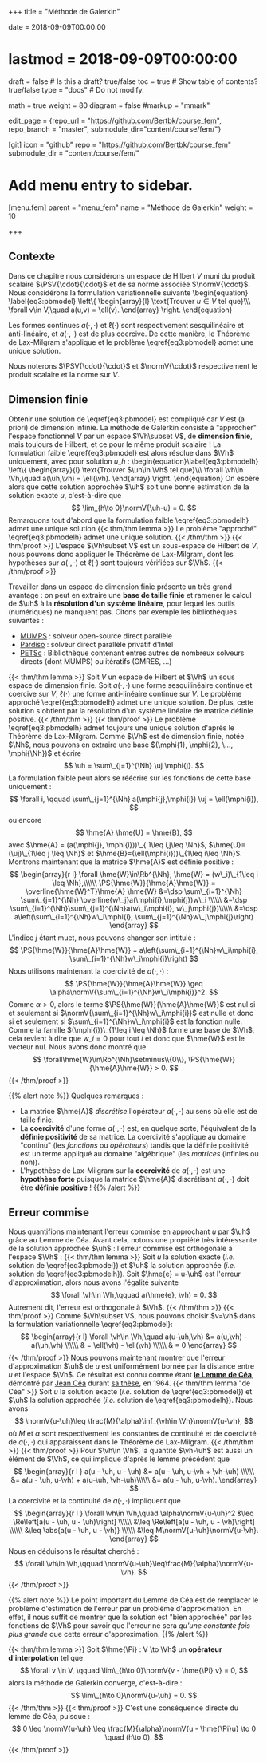+++
title = "Méthode de Galerkin"

date = 2018-09-09T00:00:00
# lastmod = 2018-09-09T00:00:00

draft = false  # Is this a draft? true/false
toc = true  # Show table of contents? true/false
type = "docs"  # Do not modify.

math = true
weight = 80
diagram = false
#markup = "mmark"

edit_page = {repo_url = "https://github.com/Bertbk/course_fem", repo_branch = "master", submodule_dir="content/course/fem/"}

[git]
  icon = "github"
  repo = "https://github.com/Bertbk/course_fem"
  submodule_dir = "content/course/fem/"


# Add menu entry to sidebar.
[menu.fem]
  parent = "menu_fem"
  name = "Méthode de Galerkin"
  weight = 10

+++
$\newcommand{\Cb}{\mathbb{C}}$
$\newcommand{\Nb}{\mathbb{N}}$
$\newcommand{\Rb}{\mathbb{R}}$
$\newcommand{\PS}[2]{\left(#1,#2\right)}$
$\newcommand{\PSV}[2]{\PS{#1}{#2}\_V}$
$\newcommand{\PSL}[2]{\PS{#1}{#2}\_{L^2(\Omega)}}$
$\newcommand{\PSH}[2]{\PS{#1}{#2}\_{H^1(\Omega)}}$
$\newcommand{\norm}[1]{\left\\|#1\right\\|}$
$\newcommand{\normV}[1]{\left\\|#1\right\\|\_{V}}$
$\newcommand{\normH}[1]{\left\\|#1\right\\|\_{H^1(\Omega)}}$
$\newcommand{\normL}[1]{\left\\|#1\right\\|\_{L^2(\Omega)}}$
$\newcommand{\abs}[1]{\left|#1\right|}$
$\newcommand{\xx}{\mathbf{x}}$
$\newcommand{\yy}{\mathbf{y}}$
$\newcommand{\zz}{\mathbf{z}}$
$\newcommand{\nn}{\mathbf{n}}$
$\newcommand{\Ccal}{\mathcal{C}}$
$\newcommand{\Cscr}{\mathscr{C}}$
$\newcommand{\omegai}{\omega\_i}$
$\newcommand{\dsp}{\displaystyle}$
$\newcommand{\diff}{{\rm d}}$
$\newcommand{\conj}[1]{\overline{#1}}$
$\newcommand{\dn}{\partial_\nn}$
$\newcommand{\supp}{\mathrm{supp}}$
$\newcommand{\enstq}[2]{\left\\{#1 \mathrel{}\middle|\mathrel{}#2\right\\}}$
$\newcommand{\Image}{\mathrm{Im}}$
$\newcommand{\Ker}{\mathrm{Ker}}$
$\newcommand{\dxi}{\partial\_{x\_i}}$
$\newcommand{\di}{\partial\_{i}}$
$\newcommand{\dj}{\partial\_{j}}$
$\newcommand{\Ho}{H^1(\Omega)}$
$\newcommand{\Lo}{L^2(\Omega)}$
$\newcommand{\vh}{v\_h}$
$\newcommand{\Vh}{V\_h}$
$\newcommand{\uh}{u\_h}$
$\newcommand{\Nh}{N\_h}$
$\newcommand{\mphi}[1]{\varphi\_{#1}}$
$\newcommand{\uj}{u\_j}$
$\newcommand{\hme}[1]{#1_h}$
## Contexte

Dans ce chapitre nous considérons un espace de Hilbert $V$ muni du produit scalaire $\PSV{\cdot}{\cdot}$ et de sa norme associée $\normV{\cdot}$. Nous considérons la formulation variationnelle suivante
\begin{equation}
\label{eq3:pbmodel}
\left\\{
  \begin{array}{l}
    \text{Trouver $u\in V$ tel que}\\\\\\
    \forall v\in V,\quad a(u,v) = \ell(v).
  \end{array}
\right.
\end{equation}

Les formes continues $a(\cdot,\cdot)$ et $\ell(\cdot)$ sont respectivement sesquilinéaire et anti-linéaire, et $a(\cdot,\cdot)$ est de plus coercive. De cette manière, le Théorème de Lax-Milgram s'applique et le problème \eqref{eq3:pbmodel} admet une unique solution.

Nous noterons $\PSV{\cdot}{\cdot}$ et $\normV{\cdot}$ respectivement le produit scalaire et la norme sur $V$.

## Dimension finie

Obtenir une solution de \eqref{eq3:pbmodel} est compliqué car $V$ est (a priori) de dimension infinie. La méthode de Galerkin consiste à "approcher" l'espace fonctionnel $V$ par un espace $\Vh\subset V$, de **dimension finie**, mais toujours de Hilbert, et ce pour le même produit scalaire ! La formulation faible \eqref{eq3:pbmodel} est alors résolue dans $\Vh$ uniquement, avec pour solution $u\_h$ :
\begin{equation}\label{eq3:pbmodelh}
\left\\{
  \begin{array}{l}
    \text{Trouver $\uh\in \Vh$ tel que}\\\\\\
    \forall \vh\in \Vh,\quad a(\uh,\vh) = \ell(\vh).
  \end{array}
\right.
\end{equation}
On espère alors que cette solution approchée $\uh$ soit une bonne estimation de la solution exacte $u$, c'est-à-dire que
$$
\lim_{h\to 0}\normV{\uh-u} = 0.
$$
Remarquons tout d'abord que la formulation faible \eqref{eq3:pbmodelh} admet une unique solution
{{< thm/thm lemma >}}
Le problème "approché" \eqref{eq3:pbmodelh} admet une unique solution.
{{< /thm/thm >}}
{{< thm/proof >}}
  L'espace $\Vh\subset V$ est un sous-espace de Hilbert de $V$, nous pouvons donc appliquer le Théorème de Lax-Milgram, dont les hypothèses sur $a(\cdot,\cdot)$ et $\ell(\cdot)$ sont toujours vérifiées sur $\Vh$.
{{< /thm/proof >}}

Travailler dans un espace de dimension finie présente un très grand avantage : on peut en extraire une **base de taille finie** et ramener le calcul de $\uh$ à la **résolution d'un système linéaire**, pour lequel les outils (numériques) ne manquent pas. Citons par exemple les bibliothèques suivantes :

- [MUMPS](http://mumps.enseeiht.fr/) : solveur open-source direct parallèle
- [Pardiso](https://software.intel.com/en-us/mkl-developer-reference-fortran-intel-mkl-pardiso-parallel-direct-sparse-solver-interface) : solveur direct parallèle privatif d'Intel
- [PETSc](https://www.mcs.anl.gov/petsc/) : Bibliothèque contenant entres autres de nombreux solveurs directs (dont MUMPS) ou itératifs (GMRES, ...)

{{< thm/thm lemma >}}
Soit $V$ un espace de Hilbert et $\Vh$ un sous espace de dimension finie. Soit $a(\cdot,\cdot)$ une forme sesquilinéaire continue et coercive sur $V$, $\ell(\cdot)$ une forme anti-linéaire continue sur $V$. Le problème approché \eqref{eq3:pbmodelh} admet une unique solution. De plus, cette solution s'obtient par la résolution d'un système linéaire de matrice définie positive.
{{< /thm/thm >}}
{{< thm/proof >}}
Le problème  \eqref{eq3:pbmodelh} admet toujours une unique solution d'après le Théorème de Lax-Milgram. Comme $\Vh$ est de dimension finie, notée $\Nh$, nous pouvons en extraire une base $(\mphi{1}, \mphi{2}, \..., \mphi{\Nh})$ et écrire
$$
\uh = \sum\_{j=1}^{\Nh} \uj \mphi{j}.
$$
La formulation faible peut alors se réécrire sur les fonctions de cette base uniquement :
$$
\forall i, \qquad \sum\_{j=1}^{\Nh}  a(\mphi{j},\mphi{i}) \uj = \ell(\mphi{i}),
$$
ou encore
$$
\hme{A} \hme{U} = \hme{B},
$$
avec $\hme{A} = (a(\mphi{j}, \mphi{i}))\_{ 1\leq i,j\leq \Nh}$, $\hme{U}=(\uj)\_{1\leq j \leq \Nh}$ et $\hme{B}=(\ell(\mphi{i}))\_{1\leq i\leq \Nh}$. Montrons maintenant que la matrice $\hme{A}$ est définie positive : 
$$
\begin{array}{r l}
\forall \hme{W}\in\Rb^{\Nh}, \hme{W} = (w\_i)\_{1\leq i \leq \Nh},\\\\\\
\PS{\hme{W}}{\hme{A}\hme{W}} = \overline{\hme{W}^T}\hme{A} \hme{W} 
&=\dsp \sum\_{i=1}^{\Nh} \sum\_{j=1}^{\Nh} \overline{w\_j}a(\mphi{i},\mphi{j})w\_i \\\\\\
&=\dsp \sum\_{i=1}^{\Nh}\sum\_{j=1}^{\Nh}a(w\_i\mphi{i}, w\_j\mphi{j})\\\\\\
&=\dsp a\left(\sum\_{i=1}^{\Nh}w\_i\mphi{i}, \sum\_{j=1}^{\Nh}w\_j\mphi{j}\right)
\end{array}
$$
L'indice $j$ étant muet, nous pouvons changer son intitulé : 
$$
\PS{\hme{W}}{\hme{A}\hme{W}} = a\left(\sum\_{i=1}^{\Nh}w\_i\mphi{i}, \sum\_{i=1}^{\Nh}w\_i\mphi{i}\right)
$$
Nous utilisons maintenant la coercivité de $a(\cdot,\cdot)$ :
$$
\PS{\hme{W}}{\hme{A}\hme{W}} \geq \alpha\normV{\sum\_{i=1}^{\Nh}w\_i\mphi{i}}^2.
$$
Comme $\alpha > 0$, alors le terme $\PS{\hme{W}}{\hme{A}\hme{W}}$ est nul si et seulement si $\normV{\sum\_{i=1}^{\Nh}w\_i\mphi{i}}$ est nulle et donc si et seulement si $\sum\_{i=1}^{\Nh}w\_i\mphi{i}$ est la fonction nulle. Comme la famille $(\mphi{i})\_{1\leq i \leq \Nh}$ forme une base de $\Vh$, cela revient à dire que $w\_i = 0$ pour tout $i$ et donc que $\hme{W}$ est le vecteur nul. Nous avons donc montré que 
$$
\forall\hme{W}\in\Rb^{\Nh}\setminus\\{0\\}, \PS{\hme{W}}{\hme{A}\hme{W}} > 0.
$$
{{< /thm/proof >}} 

{{% alert note %}}
Quelques remarques :

- La matrice $\hme{A}$ *discrétise* l'opérateur $a(\cdot,\cdot)$ au sens où elle est de taille finie.
- La **coercivité** d'une forme $a(\cdot,\cdot)$ est, en quelque sorte, l'équivalent de la **définie positivité** de sa matrice. La coercivité s'applique au domaine "continu" (les *fonctions* ou *opérateurs*) tandis que la définie positivité est un terme appliqué au domaine "algébrique" (les *matrices* (infinies ou non)).  
- L'hypothèse de Lax-Milgram sur la **coercivité** de $a(\cdot,\cdot)$ est une **hypothèse forte** puisque la matrice $\hme{A}$ discrétisant $a(\cdot,\cdot)$ doit être **définie positive** !
{{% /alert %}}

## Erreur commise

Nous quantifions maintenant l'erreur commise en approchant $u$ par $\uh$ grâce au Lemme de Céa. Avant cela, notons une propriété très intéressante de la solution approchée $\uh$ : l'erreur commise est orthogonale à l'espace $\Vh$ :
{{< thm/thm lemma >}}
Soit $u$ la solution exacte (*i.e.* solution de \eqref{eq3:pbmodel}) et $\uh$ la solution approchée (*i.e.* solution de \eqref{eq3:pbmodelh}). Soit $\hme{e} = u-\uh$ est l'erreur d'approximation, alors nous avons l'égalité suivante
$$
\forall \vh\in \Vh,\qquad a(\hme{e}, \vh) = 0.
$$
Autrement dit, l'erreur est orthogonale à $\Vh$.
{{< /thm/thm >}}
{{< thm/proof >}}
Comme $\Vh\subset V$, nous pouvons choisir $v=\vh$ dans la formulation variationnelle \eqref{eq3:pbmodel}:
$$
\begin{array}{r l}
\forall \vh\in \Vh,\quad a(u-\uh,\vh) &= a(u,\vh) - a(\uh,\vh) \\\\\\
& = \ell(\vh) - \ell(\vh) \\\\\\
& = 0
\end{array}
$$
{{< /thm/proof >}}
Nous pouvons maintenant montrer que l'erreur d'approximation $\uh$ de $u$ est uniformément bornée par la distance entre $u$ et l'espace $\Vh$. Ce résultat est connu comme étant [**le Lemme de Céa**](https://fr.wikipedia.org/wiki/Lemme_de_C%C3%A9a), démontré par [Jean Céa](https://fr.wikipedia.org/wiki/Jean_C%C3%A9a) durant [sa thèse](http://archive.numdam.org/article/AIF_1964__14_2_345_0.pdf/), en 1964.
{{< thm/thm lemma "de Céa" >}}
Soit $u$ la solution exacte (*i.e.* solution de \eqref{eq3:pbmodel}) et $\uh$ la solution approchée (*i.e.* solution de \eqref{eq3:pbmodelh}). Nous avons
$$
\normV{u-\uh}\leq \frac{M}{\alpha}\inf_{\vh\in \Vh}\normV{u-\vh},
$$
où $M$ et $\alpha$ sont respectivement les constantes de continuité et de coercivité de $a(\cdot,\cdot)$ qui apparaissent dans le Théorème de Lax-Milgram.
{{< /thm/thm >}}
{{< thm/proof >}}
Pour $\vh\in \Vh$, la quantité $\vh-\uh$ est aussi un élément de $\Vh$, ce qui implique d'après le lemme précédent que
$$
\begin{array}{r l }
a(u - \uh, u - \uh)  &= a(u - \uh, u-\vh + \vh-\uh) \\\\\\
&= a(u - \uh, u-\vh) + a(u-\uh, \vh-\uh)\\\\\\
&= a(u - \uh, u-\vh).
\end{array}
$$
La coercivité et la continuité de $a(\cdot,\cdot)$ impliquent que
$$
\begin{array}{r l }
\forall \vh\in \Vh,\quad \alpha\normV{u-\uh}^2 &\leq \Re\left[a(u - \uh, u - \uh)\right]  \\\\\\
&\leq \Re\left[a(u - \uh, u - \vh)\right] \\\\\\
&\leq \abs{a(u - \uh, u - \vh)} \\\\\\
&\leq M\normV{u-\uh}\normV{u-\vh}.
\end{array}
$$
Nous en déduisons le résultat cherché :
$$
\forall \vh\in \Vh,\qquad \normV{u-\uh}\leq\frac{M}{\alpha}\normV{u-\vh}.
$$
{{< /thm/proof >}}

{{% alert note %}}
Le point important du Lemme de Céa est de remplacer le problème d'estimation de l'erreur par un problème d'approximation. En effet, il nous suffit de montrer que la solution est "bien approchée" par les fonctions de $\Vh$ pour savoir que l'erreur ne sera *qu'une constante fois plus grande* que cette erreur d'approximation. 
{{% /alert %}}

{{< thm/thm lemma >}} 
Soit $\hme{\Pi} : V \to \Vh$ un **opérateur d'interpolation** tel que 
$$ 
\forall v \in V, \qquad \lim\_{h\to 0}\normV{v - \hme{\Pi} v} = 0, 
$$ 
alors la méthode de Galerkin converge, c'est-à-dire : 
$$ 
\lim\_{h\to 0}\normV{u-\uh} = 0. 
$$ 
{{< /thm/thm >}} 
{{< thm/proof >}} 
C'est une conséquence directe du lemme de Céa, puisque : 
$$ 
0 \leq \normV{u-\uh} \leq \frac{M}{\alpha}\normV{u - \hme{\Pi}u} \to 0 \quad (h\to 0). 
$$ 
{{< /thm/proof >}}
